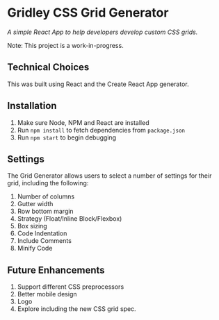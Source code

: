 # Gridley CSS Grid Generator

_A simple React App to help developers develop custom CSS grids._

Note: This project is a work-in-progress.

## Technical Choices

This was built using React and the Create React App generator.

## Installation

1. Make sure Node, NPM and React are installed
2. Run `npm install` to fetch dependencies from `package.json`
3. Run `npm start` to begin debugging

## Settings

The Grid Generator allows users to select a number of settings for their grid, including the following:

1. Number of columns
2. Gutter width
3. Row bottom margin
4. Strategy (Float/Inline Block/Flexbox)
5. Box sizing
6. Code Indentation
7. Include Comments
8. Minify Code

## Future Enhancements

1. Support different CSS preprocessors
2. Better mobile design
3. Logo
4. Explore including the new CSS grid spec.